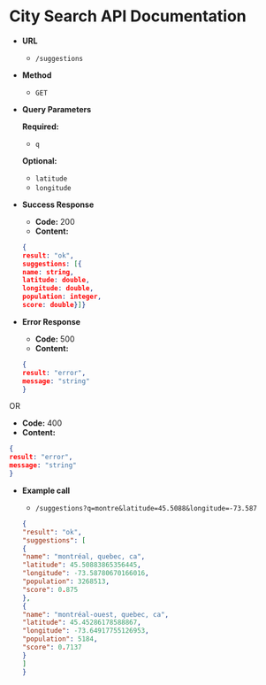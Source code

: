 # City Search API Documentation

* __URL__
  * `/suggestions`

* __Method__
  * `GET`

* __Query Parameters__

  **Required:**
   * `q`

  **Optional:**
  * `latitude`
  * `longitude`

* __Success Response__
  * __Code:__ 200
  * __Content:__

  ```json
  {
  result: "ok",
  suggestions: [{
  name: string,
  latitude: double,
  longitude: double,
  population: integer,
  score: double}]}
  ```
* __Error Response__
  * __Code:__ 500
  * __Content:__

  ```json
  {
  result: "error",
  message: "string"
  }
  ```

OR

  * __Code:__ 400
  * __Content:__

  ```json
  {
  result: "error",
  message: "string"
  }
  ```

* __Example call__
  * `/suggestions?q=montre&latitude=45.5088&longitude=-73.587`

  ```json
  {
  "result": "ok",
  "suggestions": [
  {
  "name": "montréal, quebec, ca",
  "latitude": 45.50883865356445,
  "longitude": -73.58780670166016,
  "population": 3268513,
  "score": 0.875
  },
  {
  "name": "montréal-ouest, quebec, ca",
  "latitude": 45.45286178588867,
  "longitude": -73.64917755126953,
  "population": 5184,
  "score": 0.7137
  }
  ]
  }
  ```
